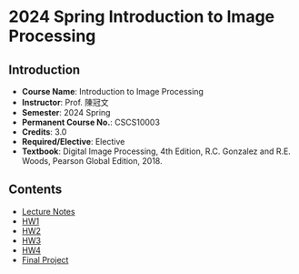 # 2024 Spring Introduction to Image Processing

## Introduction

- **Course Name**: Introduction to Image Processing
- **Instructor**: Prof. 陳冠文
- **Semester**: 2024 Spring
- **Permanent Course No.**: CSCS10003
- **Credits**: 3.0
- **Required/Elective**: Elective
- **Textbook**: Digital Image Processing, 4th Edition, R.C. Gonzalez and R.E. Woods, Pearson Global Edition, 2018.

## Contents

- [Lecture Notes](./Notes)
- [HW1](./HW1)
- [HW2](./HW2)
- [HW3](./HW3)
- [HW4](./HW4)
- [Final Project](./FinalProject)